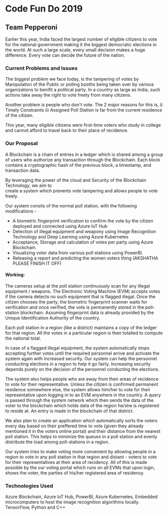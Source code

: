 # Code Fun Do 2019

## Team Pepperoni

Earlier this year, India faced the largest number of eligible citizens to vote for the 
national government making it the biggest democratic elections in the world. At such a large scale, 
every small decision makes a huge difference. Every vote can decide the future of the nation.
### Current Problems and Issues

The biggest problem we face today, is the tampering of votes by Manipulation of the Public or
	polling booths being taken over by various organizations to benifit a political party. 
	In a country as large as India, such actions take away the right to vote freely from many citizens.

Another problem is people who don't vote. The 2 major reasons for this is, 
	i) Timely Constraints
	ii) Assigned Poll Station is far from the current residence of the citizen.

This year, many eligible citizens were first-time voters who study in college and cannot afford to travel
back to their place of recidence. 
### Our Proposal
  A Blockchain is a chain of entries in a ledger which is shared among a group of users who
authorize any transaction through the Blockchain. Each block contains a cryptographic hash of the 
previous block, a timestamp, and transaction data. 

By leveraging the power of the cloud and Security of the Blockchain Technology, we aim to  
create a system which prevents vote tampering and allows people to vote freely.
	
Our system consits of the normal poll station, with the following modifications -
	
- A biometric fingerprint verification to confirm the vote by the citizen deployed and connected using Azure IoT Hub
- Detection of illegal equipment and weapony using Image Recognition Technology and Deep Learning using Azure Kubernetes
- Acceptance, Storage and calculation of votes per party using Azure Blockchain. 
- Visualizing voter data from various poll stations using PowerBI. 
- Releasing a report and predicting the women voters thing (AKSHATHA PLEASE FINISH IT OFF)

#### Working:

The cameras setup at the poll station continuously scan for any illegal equipment / weapons.
The Electronic Voting Machine (EVM) accepts votes if the camera detects no such equipment 
that is flagged illegal. Once the citizen chooses the party, the biometric fingerprint scanner
waits for verification and once verified, the vote is permanently stored in the poll-station blockchain.
Assuming fingerprint data is already provided by the Unique Identification Authority of the country.

Each poll station in a region (like a district) maintains a copy of the ledger for that region. 
All the votes in a particular region is then totalled to compute the national total. 
	
In case of a flagged illegal equipment, the system automatically stops accepting further votes until
the required personnel arrive and activate the system again with increased security. 
Our system can help the personnel conducting elections in a region to help it go fairly. 
Increasing security depends purely on the decision of the personnel conducting the elections.

The system also helps people who are away from their areas of recidence to vote for their representative.
Unless the citizen is confirmed permanent residence somewhere else, the system allows him/her to vote for
their representative upon logging in to an EVM anywhere in the country. A query is passed through the system network
which then sends the data of the voter to the blockchain which holds data of the region he/she is 
registered to reside at. An entry is made in the blockchain of that district.  

We also plan to create an application which automatically sorts the voters every day based on their preffered
time to vote (given they already mentioned it in the voters online portal) and their distance from the nearest
poll station. This helps to minimize the queues in a poll station and evenly distribute the load among poll-stations
in a region.

Our system tries to make voting more convenient by allowing people in a region to vote in any poll station in that region
and distant - voters to vote for their representatives at their area of recidency. All of this is made possible by the 
our voting portal which runs on all EVMs that upon login, shows the voter, the parties of his/her registered area
of residency.


### Technologies Used
  Azure Blockchain, Azure IoT Hub, PowerBI, Azure Kubernetes, Embedded microcomputers to host the image recognition algorithms locally. TensorFlow, Python and C++
	
